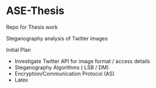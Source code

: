 # ASE-Thesis
Repo for Thesis work

Steganography analysis of Twitter images

Initial Plan

- Investigate Twitter API for image format / access details
- Steganography Algorithms ( LSB / DM)
- Encryption/Communication Protocol (AS)
- Latex
